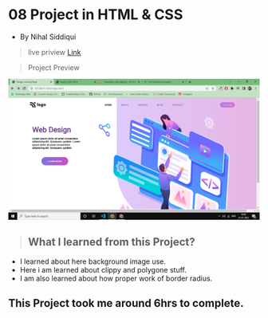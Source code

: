 #  08 Project  in HTML & CSS


- By Nihal Siddiqui

> live priview [Link](https://uiwebproject.netlify.app/)

> Project Preview

![](./08Project.png)


> ## What l learned from this Project?

- I learned about here background image use.
- Here i am learned about clippy and polygone stuff.
- I am also learned about how proper work of border radius.

## This Project took me around 6hrs to complete.
